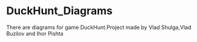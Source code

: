 # DuckHunt_Diagrams
There are diagrams for game DuckHunt.Project made by Vlad Shulga,Vlad Buzilov and Ihor Pishta
